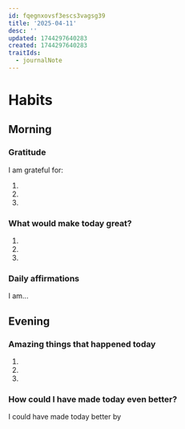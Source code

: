 ```yaml
---
id: fqegnxovsf3escs3vagsg39
title: '2025-04-11'
desc: ''
updated: 1744297640283
created: 1744297640283
traitIds:
  - journalNote
---
```

# Habits

## 


## Morning

<!-- Fill out this section after waking up -->

### Gratitude

I am grateful for:

1.
2.
3.

### What would make today great?

1.
2.
3.

### Daily affirmations

I am...

## Evening

<!-- Fill out this section before going to sleep, reflecting on your day -->

### Amazing things that happened today

1.
2.
3.

### How could I have made today even better?

I could have made today better by
